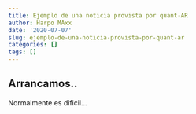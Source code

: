 ```yaml
---
title: Ejemplo de una noticia provista por quant-AR
author: Harpo MAxx
date: '2020-07-07'
slug: ejemplo-de-una-noticia-provista-por-quant-ar
categories: []
tags: []
---
```


## Arrancamos..
Normalmente es dificil...